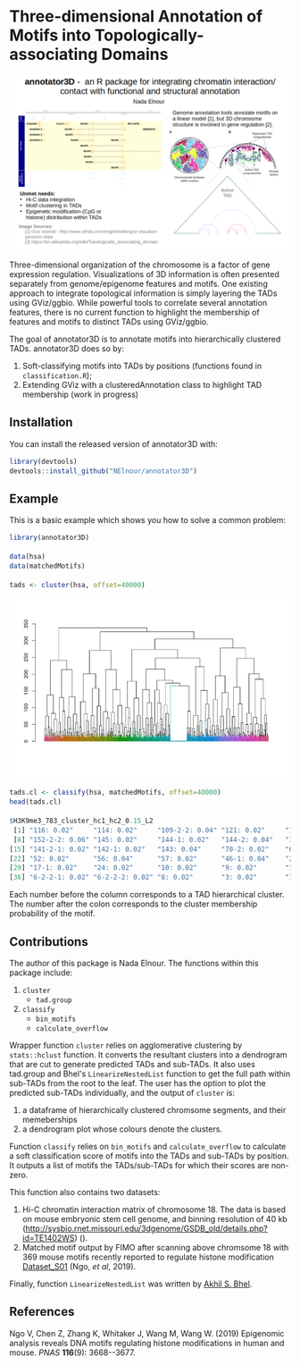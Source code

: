 # Three-dimensional Annotation of Motifs into Topologically-associating Domains

<!-- badges: start -->
<!-- badges: end -->

![](./inst/extdata/Elnour_N_A1.png)

Three-dimensional organization of the chromosome is a factor of gene expression regulation. Visualizations of 3D information is often presented separately from genome/epigenome features and motifs. One existing approach to integrate topological information is simply layering the TADs using GViz/ggbio. While powerful tools to correlate several annotation features, there is no current function to highlight the membership of features and motifs to distinct TADs using GViz/ggbio.

The goal of annotator3D is to annotate motifs into hierarchically clustered TADs. annotator3D does so by:
1. Soft-classifying motifs into TADs by positions (functions found in `classification.R`);
2. Extending GViz with a clusteredAnnotation class to highlight TAD membership (work in progress)

## Installation

You can install the released version of annotator3D with:

``` r
library(devtools)
devtools::install_github("NElnour/annotator3D")
```

## Example

This is a basic example which shows you how to solve a common problem:

``` r
library(annotator3D)

data(hsa)
data(matchedMotifs)

tads <- cluster(hsa, offset=40000)
```
![](./inst/extdata/dendrogram_tads.png)

``` r
tads.cl <- classify(hsa, matchedMotifs, offset=40000)
head(tads.cl)

$H3K9me3_783_cluster_hc1_hc2_0.15_L2
 [1] "116: 0.02"     "114: 0.02"     "109-2-2: 0.04" "121: 0.02"     "122-2-1: 0.02" "131-1-2: 0.02" "137-2-2: 0.02"
 [8] "152-2-2: 0.06" "145: 0.02"     "144-1: 0.02"   "144-2: 0.04"   "140-2: 0.04"   "138-1: 0.02"   "141-1: 0.04"  
[15] "141-2-1: 0.02" "142-1: 0.02"   "143: 0.04"     "70-2: 0.02"    "65-1: 0.02"    "60: 0.02"      "50: 0.02"     
[22] "52: 0.02"      "56: 0.04"      "57: 0.02"      "46-1: 0.04"    "28-2: 0.02"    "22: 0.02"      "23: 0.02"     
[29] "17-1: 0.02"    "24: 0.02"      "10: 0.02"      "9: 0.02"       "12-2: 0.02"    "15: 0.04"      "16: 0.02"     
[36] "6-2-2-1: 0.02" "6-2-2-2: 0.02" "8: 0.02"       "3: 0.02"       "1-1: 0.02"    
```
Each number before the column corresponds to a TAD hierarchical cluster. The number after the colon corresponds to the cluster membership probability of the motif.

## Contributions
The author of this package is Nada Elnour. The functions within this package include:
1. `cluster`
    * `tad.group`
2. `classify`
    * `bin_motifs`
    * `calculate_overflow`
    
Wrapper function `cluster` relies on agglomerative clustering by `stats::hclust` function. It converts the resultant clusters into a dendrogram that are cut to generate predicted TADs and sub-TADs. It also uses tad.group and Bhel's `LinearizeNestedList` function to get the full path within sub-TADs from the root to the leaf. The user has the option to plot the predicted sub-TADs individually, and the output of `cluster` is:

1. a dataframe of hierarchically clustered chromsome segments, and their memeberships
2. a dendrogram plot whose colours denote the clusters.

Function `classify` relies on `bin_motifs` and `calculate_overflow` to calculate a soft classification score of motifs into the TADs and sub-TADs by position. It outputs a list of motifs the TADs/sub-TADs for which their scores are non-zero.

This function also contains two datasets:
1. Hi-C chromatin interaction matrix of chromosome 18. The data is based on mouse embryonic stem cell genome, and binning resolution of 40 kb (http://sysbio.rnet.missouri.edu/3dgenome/GSDB_old/details.php?id=TE1402WS) ().
2. Matched motif output by FIMO after scanning above chromsome 18 with 369 mouse motifs recently reported to regulate histone modification [Dataset_S01](https://www.pnas.org/content/116/9/3668/tab-figures-data) (Ngo, *et al*, 2019).

Finally, function `LinearizeNestedList` was written by [Akhil S. Bhel](https://gist.github.com/akhilsbehl/5990864).

## References


Ngo V, Chen Z, Zhang K, Whitaker J, Wang M, Wang W. (2019) Epigenomic analysis reveals DNA motifs regulating histone modifications in human and mouse. *PNAS* **116**(9): 3668--3677.